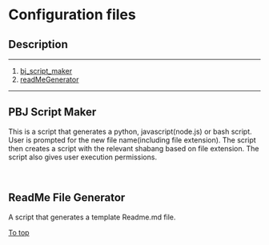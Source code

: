 <h1 id='top'>Configuration files</h1>

<h2>Description</h2>
<hr>
<ol id='table_of_contents'>
  <li><a href='pbj_script_maker'>bj_script_maker</a></li>
  <li><a href='readMeGenerator'>readMeGenerator</a></li>
</ol>
<hr>

<h2 id='pbj_script_maker'>PBJ Script Maker</h2>
<p>This is a script that generates a python, javascript(node.js) or bash script.
User is prompted for the new file name(including file extension).
The script then creates a script with the relevant shabang based on file extension.
The script also gives user execution permissions.</p>
<br>
<h2 id='readMeGenerator'>ReadMe File Generator</h2>
A script that generates a template Readme.md file.

<a href='top'>To top</a>
